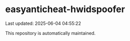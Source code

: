 # easyanticheat-hwidspoofer

Last updated: 2025-06-04 04:55:22

This repository is automatically maintained.
